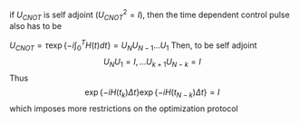 if $U_{CNOT}$ is self adjoint ($U_{CNOT}^2 = I$), then the time dependent control pulse also has to be

$U_{CNOT} = \tau \exp \{ -i \int_0^T H(t) dt \} = U_N U_{N-1}...U_{1}$
Then, to be self adjoint $$U_N U_1=I, ... U_{k+1}U_{N-k} =I$$Thus
$$\exp\{-i H(t_k) \Delta t\} \exp\{-i H(t_{N-k})\Delta t\} =I $$
which imposes more restrictions on the optimization protocol

